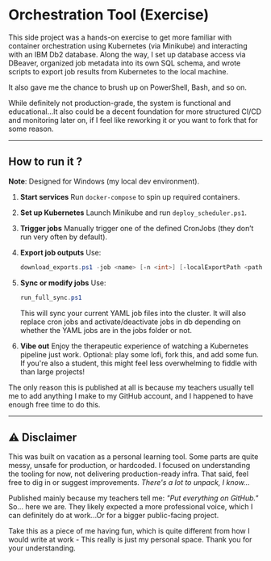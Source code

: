 # Orchestration Tool (Exercise)

This side project was a hands-on exercise to get more familiar with container orchestration using Kubernetes (via Minikube) and interacting with an IBM Db2 database. Along the way, I set up database access via DBeaver, organized job metadata into its own SQL schema, and wrote scripts to export job results from Kubernetes to the local machine.

It also gave me the chance to brush up on PowerShell, Bash, and so on.

While definitely not production-grade, the system is functional and educational...It also could be a decent foundation for more structured CI/CD and monitoring later on, if I feel like reworking it or you want to fork that for some reason.

---

## How to run it ?
**Note**: Designed for Windows (my local dev environment).

1. **Start services**
   Run `docker-compose` to spin up required containers.
   
2. **Set up Kubernetes**
   Launch Minikube and run `deploy_scheduler.ps1`.

3. **Trigger jobs**
   Manually trigger one of the defined CronJobs (they don’t run very often by default).

4. **Export job outputs**
   Use:

   ```powershell
   download_exports.ps1 -job <name> [-n <int>] [-localExportPath <path>]
   ```

5. **Sync or modify jobs**
   Use:

   ```powershell
   run_full_sync.ps1
   ```

   This will sync your current YAML job files into the cluster. It will also replace cron jobs and activate/deactivate jobs in db depending on whether the YAML jobs are in the jobs folder or not.

6. **Vibe out**
   Enjoy the therapeutic experience of watching a Kubernetes pipeline just work. Optional: play some lofi, fork this, and add some fun. If you're also a student, this might feel less overwhelming to fiddle with than large projects!


The only reason this is published at all is because my teachers usually tell me to add anything I make to my GitHub account, and I happened to have enough free time to do this. 

---

## ⚠️ Disclaimer

This was built on vacation as a personal learning tool. Some parts are quite messy, unsafe for production, or hardcoded. I focused on understanding the tooling for now, not delivering production-ready infra. That said, feel free to dig in or suggest improvements. *There's a lot to unpack, I know...*

Published mainly because my teachers tell me: *"Put everything on GitHub."* So... here we are. They likely expected a more professional voice, which I can definitely do at work...Or for a bigger public-facing project.

Take this as a piece of me having fun, which is quite different from how I would write at work - This really is just my personal space. Thank you for your understanding.
